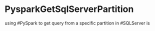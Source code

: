 # PysparkGetSqlServerPartition
using #PySpark to get query from a specific partition in #SQLServer is
